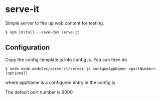 # serve-it
Simple server to fire up web content for testing.

```$ npm install --save-dev serve-it```

## Configuration
Copy the config-template.js into config.js. You can then do

```$ node node-modules/serve-it/server.js <uniqueAppName> <portNumber>(optional)```

where appName is a configured entry in the config.js

The default port number is 9000
